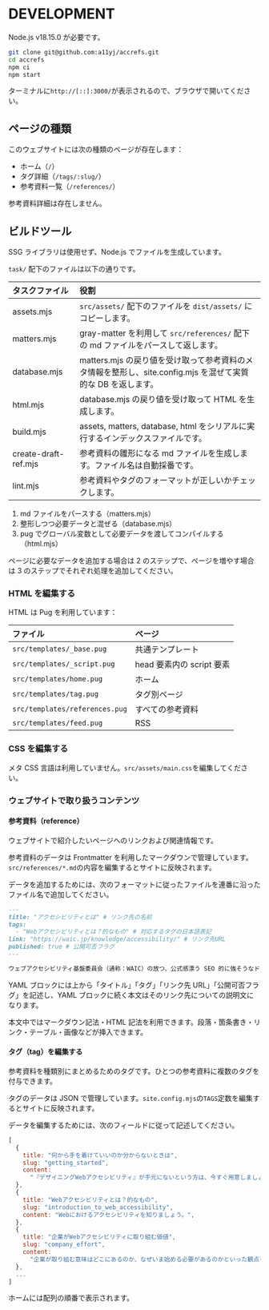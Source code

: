 # DEVELOPMENT

Node.js v18.15.0 が必要です。

```bash
git clone git@github.com:a11yj/accrefs.git
cd accrefs
npm ci
npm start
```

ターミナルに`http://[::]:3000/`が表示されるので、ブラウザで開いてください。

## ページの種類

このウェブサイトには次の種類のページが存在します：

- ホーム（`/`）
- タグ詳細（`/tags/:slug/`）
- 参考資料一覧（`/references/`）

参考資料詳細は存在しません。

## ビルドツール

SSG ライブラリは使用せず、Node.js でファイルを生成しています。

`task/` 配下のファイルは以下の通りです。

| タスクファイル       | 役割                                                                                                         |
| :------------------- | :----------------------------------------------------------------------------------------------------------- |
| assets.mjs           | `src/assets/` 配下のファイルを `dist/assets/` にコピーします。                                               |
| matters.mjs          | gray-matter を利用して `src/references/` 配下の md ファイルをパースして返します。                            |
| database.mjs         | matters.mjs の戻り値を受け取って参考資料のメタ情報を整形し、site.config.mjs を混ぜて実質的な DB を返します。 |
| html.mjs             | database.mjs の戻り値を受け取って HTML を生成します。                                                        |
| build.mjs            | assets, matters, database, html をシリアルに実行するインデックスファイルです。                               |
| create-draft-ref.mjs | 参考資料の雛形になる md ファイルを生成します。ファイル名は自動採番です。                                     |
| lint.mjs             | 参考資料やタグのフォーマットが正しいかチェックします。                                                       |

1. md ファイルをパースする（matters.mjs）
2. 整形しつつ必要データと混ぜる（database.mjs）
3. pug でグローバル変数として必要データを渡してコンパイルする（html.mjs）

ページに必要なデータを追加する場合は 2 のステップで、ページを増やす場合は 3 のステップでそれぞれ処理を追加してください。

### HTML を編集する

HTML は Pug を利用しています：

| ファイル                       | ページ                    |
| :----------------------------- | :------------------------ |
| `src/templates/_base.pug`      | 共通テンプレート          |
| `src/templates/_script.pug`    | head 要素内の script 要素 |
| `src/templates/home.pug`       | ホーム                    |
| `src/templates/tag.pug`        | タグ別ページ              |
| `src/templates/references.pug` | すべての参考資料          |
| `src/templates/feed.pug`       | RSS                       |

### CSS を編集する

メタ CSS 言語は利用していません。`src/assets/main.css`を編集してください。

### ウェブサイトで取り扱うコンテンツ

#### 参考資料（reference）

ウェブサイトで紹介したいページへのリンクおよび関連情報です。

参考資料のデータは Frontmatter を利用したマークダウンで管理しています。`src/references/*.md`の内容を編集するとサイトに反映されます。

データを追加するためには、次のフォーマットに従ったファイルを連番に沿ったファイル名で追加してください。

```markdown
---
title: "アクセシビリティとは" # リンク先の名前
tags:
  - "Webアクセシビリティとは？的なもの" # 対応するタグの日本語表記
link: "https://waic.jp/knowledge/accessibility/" # リンク先URL
published: true # 公開可否フラグ
---

ウェブアクセシビリティ基盤委員会（通称：WAIC）の放つ、公式感漂う SEO 的に強そうなドキュメント。Web アクセシビリティ確保と JIS の関係性について解説しています。
```

YAML ブロックには上から「タイトル」「タグ」「リンク先 URL」「公開可否フラグ」を記述し、YAML ブロックに続く本文はそのリンク先についての説明文になります。

本文中ではマークダウン記法・HTML 記法を利用できます。段落・箇条書き・リンク・テーブル・画像などが挿入できます。

#### タグ（tag）を編集する

参考資料を種類別にまとめるためのタグです。ひとつの参考資料に複数のタグを付与できます。

タグのデータは JSON で管理しています。`site.config.mjs`の`TAGS`定数を編集するとサイトに反映されます。

データを編集するためには、次のフィールドに従って記述してください。

```javascript
[
  {
    title: "何から手を着けていいのか分からないときは",
    slug: "getting_started",
    content:
      "『デザイニングWebアクセシビリティ』が手元にないという方は、今すぐ用意しましょう（？）",
  },
  {
    title: "Webアクセシビリティとは？的なもの",
    slug: "introduction_to_web_accessibility",
    content: "Webにおけるアクセシビリティを知りましょう。",
  },
  {
    title: "企業がWebアクセシビリティに取り組む価値",
    slug: "company_effort",
    content:
      "企業が取り組む意味はどこにあるのか、なぜいま始める必要があるのかといった観点を解説しています。",
  },
  ...
]
```

ホームには配列の順番で表示されます。
